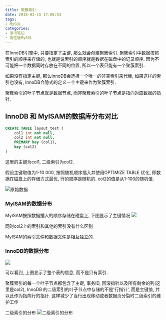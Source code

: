 ```yaml
---
title: 聚簇索引
date: 2018-03-15 17:08:53
tags:
- MySQL
categories:
- 读书笔记
- 高性能MySQL
---
```


在InnoDB引擎中, 只要指定了主键, 那么就会创建聚簇索引. 聚簇索引中数据按照索引的顺序来存储的, 也就是说索引的顺序就是数据在磁盘中的记录顺序. 因为不可能把一个数据同时存放在不同的位置, 所以一个表只能有一个聚簇索引.

如果没有指定主键, 那么InnoDB会选择一个唯一的非空索引来代替, 如果这样的索引也没有, InnoDB会隐式的定义一个主键来作为聚簇索引.

聚簇索引的叶子节点就是数据节点, 而非聚簇索引的叶子节点是指向对应数据的指针.

## InnoDB 和 MyISAM的数据库分布对比

```sql
CREATE TABLE layout_test (
	col1 int not null,
	col2 int not null,
	PRIMARY key (col1),
	key (col2)
)
```
这里的主键为col1, 二级索引为col2.

假设主键取值为1-10 000, 按照随机顺序插入并使用OPTIMIZE TABLE 优化, 即数据在磁盘上的存储方式最优, 行的顺序是随机的. col2的值是从1-100的随机值.

![原始数据](http://p3euxxfa8.bkt.clouddn.com/ce9835bb19f3ba3fc7f1c1181292328a.png)
### MyISAM的数据分布
MyISAM按照数据插入的顺序存储在磁盘上, 下图显示了主键情况
![](http://p3euxxfa8.bkt.clouddn.com/b35f052247fac609b23786e59d5e3e67.png)

同时col2上的索引和其他的索引没有什么区别

MyISAM的索引文件和数据文件是相互独立的.

### InnoDB的数据分布
![](http://p3euxxfa8.bkt.clouddn.com/05097981c6ab715de9039d0dad1de5d8.png)

可以看到, 上图显示了整个表的信息, 而不是只有索引.

聚簇索引的每一个叶子节点都包含了主键, 事务ID, 回滚指针以及所有剩余的列(这里是col2), InnoDB 的二级索引的叶子节点中存储的不是'行指针', 而是主键值, 并以此作为指向行的指针. 这样减少了当行出现移动或者数据页分裂时二级索引的维护工作

二级索引的分布
![二级索引的分布](http://p3euxxfa8.bkt.clouddn.com/918d4efe014920ef4e77dd159c5c784c.png)

